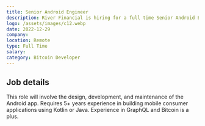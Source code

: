 ```yaml
---
title: Senior Android Engineer
description: River Financial is hiring for a full time Senior Android Engineer since Dec 29, 2022. Apply today.
logo: /assets/images/c12.webp
date: 2022-12-29
company: 
location: Remote
type: Full Time
salary: 
category: Bitcoin Developer
---
```


## Job details

This role will involve the design, development, and maintenance of the Android app. Requires 5+ years experience in building mobile consumer applications using Kotlin or Java. Experience in GraphQL and Bitcoin is a plus.
